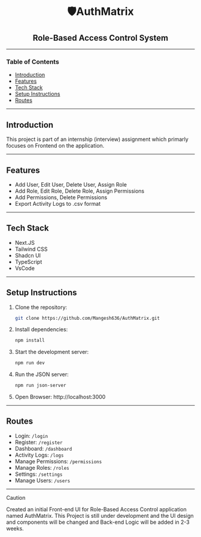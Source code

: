 <h1 align="center">🛡️AuthMatrix</h1>

<h2 align="center">Role-Based Access Control System</h2>

---

### Table of Contents

- [Introduction](#introduction)
- [Features](#features)
- [Tech Stack](#tech-stack)
- [Setup Instructions](#setup-instructions)
- [Routes](#routes)

---

## Introduction

This project is part of an internship (interview) assignment which primarly focuses on Frontend on the application.

---

## Features

- Add User, Edit User, Delete User, Assign Role
- Add Role, Edit Role, Delete Role, Assign Permissions
- Add Permissions, Delete Permissions
- Export Activity Logs to .csv format

---

## Tech Stack

- Next.JS
- Tailwind CSS
- Shadcn UI
- TypeScript
- VsCode

---

## Setup Instructions

1. Clone the repository:

   ```bash
   git clone https://github.com/Mangesh636/AuthMatrix.git
   ```

2. Install dependencies:

   ```bash
   npm install
   ```

3. Start the development server:

   ```bash
   npm run dev
   ```

4. Run the JSON server:

   ```bash
   npm run json-server
   ```

5. Open Browser: http://localhost:3000

---

## Routes

- Login: `/login`
- Register: `/register`
- Dashboard: `/dashboard`
- Activity Logs: `/logs`
- Manage Permissions: `/permissions`
- Manage Roles: `/roles`
- Settings: `/settings`
- Manage Users: `/users`

---

> [!CAUTION]
> Created an initial Front-end UI for Role-Based Access Control application named AuthMatrix. This Project is still under development and the UI design and components will be changed and Back-end Logic will be added in 2-3 weeks.
